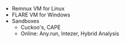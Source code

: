 - Remnux VM for Linux
- FLARE VM for Windows
- Sandboxes
	- Cuckoo's, CAPE
	- Online: Any.run, Intezer, Hybrid Analysis